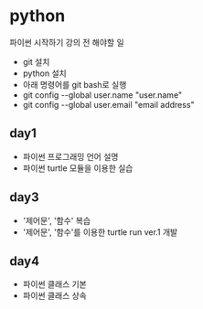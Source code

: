 ﻿# python

파이썬 시작하기 강의 전 해야할 일

* git 설치
* python 설치
* 아래 명령어를 git bash로 실행
* git config --global user.name "user.name"
* git config --global user.email "email address"

## day1
- 파이썬 프로그래밍 언어 설명
- 파이썬 turtle 모듈을 이용한 실습

## day3
- '제어문', '함수' 복습
- '제어문', '함수'를 이용한 turtle run ver.1 개발

## day4
- 파이썬 클래스 기본
- 파이썬 클래스 상속
